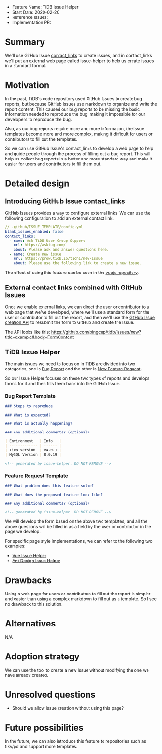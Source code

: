 - Feature Name: TiDB Issue Helper
- Start Date: 2020-02-20
- Reference Issues:
- Implementation PR:

# Summary

We'll use GitHub Issue [contact_links](https://docs.github.com/en/github/building-a-strong-community/configuring-issue-templates-for-your-repository#configuring-the-template-chooser) to create issues, and in contact_links we'll put an external web page called issue-helper to help us create issues in a standard format.

# Motivation

In the past, TiDB's code repository used GitHub Issues to create bug reports, but because GitHub Issues use markdown to organize and write the report content. This caused our bug reports to be missing the basic information needed to reproduce the bug, making it impossible for our developers to reproduce the bug.

Also, as our bug reports require more and more information, the issue templates become more and more complex, making it difficult for users or contributors to fill out the templates.

So we can use GitHub Issue's contact_links to develop a web page to help and guide people through the process of filling out a bug report. This will help us collect bug reports in a better and more standard way and make it easier for users and contributors to fill them out.

# Detailed design

## Introducing GitHub Issue contact_links

GitHub Issues provides a way to configure external links. We can use the following configuration to add an external contact link.

```yaml
// .github/ISSUE_TEMPLATE/config.yml
blank_issues_enabled: false
contact_links:
  - name: Ask TiDB User Group Support
    url: https://asktug.com/
    about: Please ask and answer questions here.
  - name: Create new issue
    url: https://prow.tidb.io/tichi/new-issue
    about: Please use the following link to create a new issue.
```

The effect of using this feature can be seen in the [vuejs repository](https://github.com/vuejs/vue/issues/new/choose).

## External contact links combined with GitHub Issues

Once we enable external links, we can direct the user or contributor to a web page that we've developed, where we'll use a standard form for the user or contributor to fill out the report, and then we'll use the [GitHub Issue creation API](https://docs.github.com/en/github/managing-your-work-on-github/about-automation-for-issues-and-pull-requests-with-query-parameters#supported-query-parameters) to resubmit the form to GitHub and create the Issue.

The API looks like this: https://github.com/pingcap/tidb/issues/new?title=example&body=FormContent

## TiDB Issue Helper

The main issues we need to focus on in TiDB are divided into two categories, one is [Bug Report](https://github.com/pingcap/tidb/blob/master/.github/ISSUE_TEMPLATE/bug-report.md) and the other is [New Feature Request](https://github.com/pingcap/tidb/blob/master/.github/ISSUE_TEMPLATE/feature-request.md).

So our Issue Helper focuses on these two types of reports and develops forms for it and then fills them back into the GitHub Issue.

### Bug Report Template

```md
### Steps to reproduce

### What is expected?

### What is actually happening?

### Any additional comments? (optional)

| Environment   | Info   |
| ------------- | ------ |
| TiDB Version  | v4.0.1 |
| MySQL Version | 8.0.19 |

<!-- generated by issue-helper. DO NOT REMOVE -->
```

### Feature Request Template

```md
### What problem does this feature solve?

### What does the proposed feature look like?

### Any additional comments? (optional)

<!-- generated by issue-helper. DO NOT REMOVE -->
```

We will develop the form based on the above two templates, and all the above questions will be filled in as a field by the user or contributor in the page we develop.

For specific page style implementations, we can refer to the following two examples:

- [Vue Issue Helper](https://new-issue.vuejs.org/?repo=vuejs/vue)
- [Ant Design Issue Helper](https://new-issue.ant.design/)

# Drawbacks

Using a web page for users or contributors to fill out the report is simpler and easier than using a complex markdown to fill out as a template. So I see no drawback to this solution.

# Alternatives

N/A

# Adoption strategy

We can use the tool to create a new Issue without modifying the one we have already created.

# Unresolved questions

- Should we allow Issue creation without using this page?

# Future possibilities

In the future, we can also introduce this feature to repositories such as tikv/pd and support more templates.
